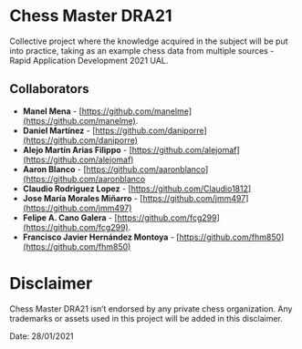 # Chess Master DRA21
Collective project where the knowledge acquired in the subject will be put into practice, taking as an example chess data from multiple sources - Rapid Application Development 2021 UAL.

## Collaborators
* **Manel Mena** -  [https://github.com/manelme](https://github.com/manelme).
* **Daniel Martínez** -  [https://github.com/daniporre](https://github.com/daniporre)
* **Alejo Martín Arias Filippo** -  [https://github.com/alejomaf](https://github.com/alejomaf)
* **Aaron Blanco** - [https://github.com/aaronblanco](https://github.com/aaronblanco
* **Claudio Rodriguez Lopez** - [https://github.com/Claudio1812]
* **Jose María Morales Miñarro** - [https://github.com/jmm497](https://github.com/jmm497)
* **Felipe A. Cano Galera** -  [https://github.com/fcg299](https://github.com/fcg299).
* **Francisco Javier Hernández Montoya** - [https://github.com/fhm850](https://github.com/fhm850)

# Disclaimer

Chess Master DRA21 isn’t endorsed by any private chess organization. Any trademarks or assets used in this project will be added in this disclaimer.

Date: 28/01/2021
